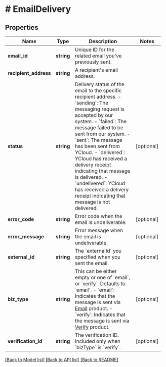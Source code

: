 # # EmailDelivery

## Properties

Name | Type | Description | Notes
------------ | ------------- | ------------- | -------------
**email_id** | **string** | Unique ID for the related email you&#39;ve previously sent. |
**recipient_address** | **string** | A recipient&#39;s email address. |
**status** | **string** | Delivery status of the email to the specific recipient address. - &#x60;sending&#x60;: The messaging request is accepted by our system. - &#x60;failed&#x60;: The message failed to be sent from our system. - &#x60;sent&#x60;: The message has been sent from YCloud. - &#x60;delivered&#x60;: YCloud has received a delivery receipt indicating that message is delivered. - &#x60;undelivered&#x60;: YCloud has received a delivery receipt indicating that message is not delivered. | [optional]
**error_code** | **string** | Error code when the email is undeliverable. | [optional]
**error_message** | **string** | Error message when the email is undeliverable. | [optional]
**external_id** | **string** | The &#x60;externalId&#x60; you specified when you sent the email. | [optional]
**biz_type** | **string** | This can be either empty or one of &#x60;email&#x60;, or &#x60;verify&#x60;. Defaults to &#x60;email&#x60;. - &#x60;email&#x60;: Indicates that the message is sent via [Email](https://www.ycloud.com/email) product. - &#x60;verify&#x60;: Indicates that the message is sent via [Verify](https://www.ycloud.com/verify) product. | [optional]
**verification_id** | **string** | The verification ID. Included only when &#x60;bizType&#x60; is &#x60;verify&#x60;. | [optional]

[[Back to Model list]](../../README.md#models) [[Back to API list]](../../README.md#endpoints) [[Back to README]](../../README.md)
